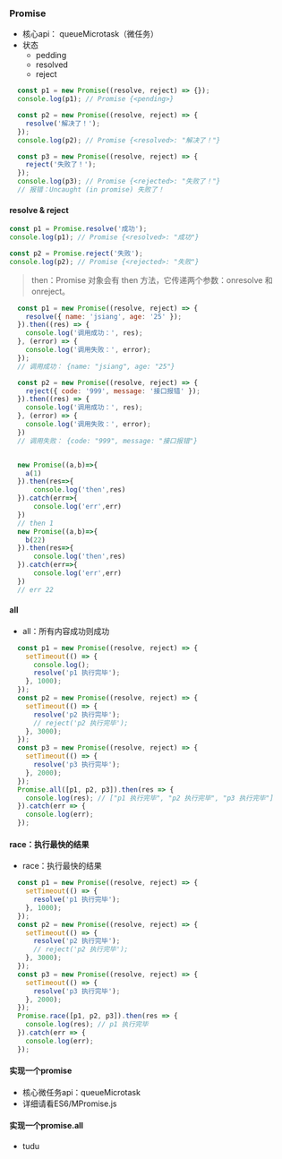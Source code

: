 ### Promise
  - 核心api： queueMicrotask（微任务）
  - 状态
    - pedding
    - resolved
    - reject
``` Javascript
  const p1 = new Promise((resolve, reject) => {});
  console.log(p1); // Promise {<pending>}

  const p2 = new Promise((resolve, reject) => {
    resolve('解决了！');
  });
  console.log(p2); // Promise {<resolved>: "解决了！"}

  const p3 = new Promise((resolve, reject) => {
    reject('失败了！');
  });
  console.log(p3); // Promise {<rejected>: "失败了！"}
  // 报错：Uncaught (in promise) 失败了！
```

#### resolve & reject
```Javascript
const p1 = Promise.resolve('成功');
console.log(p1); // Promise {<resolved>: "成功"}

const p2 = Promise.reject('失败');
console.log(p2); // Promise {<rejected>: "失败"}
```

> then：Promise 对象会有 then 方法，它传递两个参数：onresolve 和 onreject。
```Javascript
  const p1 = new Promise((resolve, reject) => {
    resolve({ name: 'jsiang', age: '25' });
  }).then((res) => {
    console.log('调用成功：', res);
  }, (error) => {
    console.log('调用失败：', error);
  });
  // 调用成功： {name: "jsiang", age: "25"}

  const p2 = new Promise((resolve, reject) => {
    reject({ code: '999', message: '接口报错' });
  }).then((res) => {
    console.log('调用成功：', res);
  }, (error) => {
    console.log('调用失败：', error);
  })
  // 调用失败： {code: "999", message: "接口报错"}


  new Promise((a,b)=>{
    a(1)
  }).then(res=>{
      console.log('then',res)
  }).catch(err=>{
      console.log('err',err)
  })
  // then 1
  new Promise((a,b)=>{
    b(22)
  }).then(res=>{
      console.log('then',res)
  }).catch(err=>{
      console.log('err',err)
  })
  // err 22
```

#### all
  - all：所有内容成功则成功
``` Javascript
  const p1 = new Promise((resolve, reject) => {
    setTimeout(() => {
      console.log();
      resolve('p1 执行完毕');
    }, 1000);
  });
  const p2 = new Promise((resolve, reject) => {
    setTimeout(() => {
      resolve('p2 执行完毕');
      // reject('p2 执行完毕');
    }, 3000);
  });
  const p3 = new Promise((resolve, reject) => {
    setTimeout(() => {
      resolve('p3 执行完毕');
    }, 2000);
  });
  Promise.all([p1, p2, p3]).then(res => {
    console.log(res); // ["p1 执行完毕", "p2 执行完毕", "p3 执行完毕"]
  }).catch(err => {
    console.log(err);
  });
```

#### race：执行最快的结果
  - race：执行最快的结果
``` Javascript
  const p1 = new Promise((resolve, reject) => {
    setTimeout(() => {
      resolve('p1 执行完毕');
    }, 1000);
  });
  const p2 = new Promise((resolve, reject) => {
    setTimeout(() => {
      resolve('p2 执行完毕');
      // reject('p2 执行完毕');
    }, 3000);
  });
  const p3 = new Promise((resolve, reject) => {
    setTimeout(() => {
      resolve('p3 执行完毕');
    }, 2000);
  });
  Promise.race([p1, p2, p3]).then(res => {
    console.log(res); // p1 执行完毕
  }).catch(err => {
    console.log(err);
  });
```

#### 实现一个promise
- 核心微任务api：queueMicrotask
- 详细请看ES6/MPromise.js

#### 实现一个promise.all
- tudu